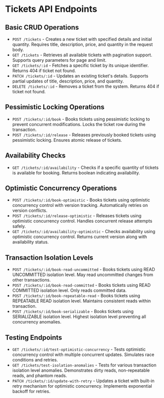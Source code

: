 # Tickets API Endpoints

## Basic CRUD Operations

- `POST /tickets` - Creates a new ticket with specified details and initial quantity. Requires title, description, price, and quantity in the request body.
- `GET /tickets` - Retrieves all available tickets with pagination support. Supports query parameters for page and limit.
- `GET /tickets/:id` - Fetches a specific ticket by its unique identifier. Returns 404 if ticket not found.
- `PATCH /tickets/:id` - Updates an existing ticket's details. Supports partial updates of title, description, price, and quantity.
- `DELETE /tickets/:id` - Removes a ticket from the system. Returns 404 if ticket not found.

## Pessimistic Locking Operations

- `POST /tickets/:id/book` - Books tickets using pessimistic locking to prevent concurrent modifications. Locks the ticket row during the transaction.
- `POST /tickets/:id/release` - Releases previously booked tickets using pessimistic locking. Ensures atomic release of tickets.

## Availability Checks

- `GET /tickets/:id/availability` - Checks if a specific quantity of tickets is available for booking. Returns boolean indicating availability.

## Optimistic Concurrency Operations

- `POST /tickets/:id/book-optimistic` - Books tickets using optimistic concurrency control with version tracking. Automatically retries on version conflicts.
- `POST /tickets/:id/release-optimistic` - Releases tickets using optimistic concurrency control. Handles concurrent release attempts safely.
- `GET /tickets/:id/availability-optimistic` - Checks availability using optimistic concurrency control. Returns current version along with availability status.

## Transaction Isolation Levels

- `POST /tickets/:id/book-read-uncommitted` - Books tickets using READ UNCOMMITTED isolation level. May read uncommitted changes from other transactions.
- `POST /tickets/:id/book-read-committed` - Books tickets using READ COMMITTED isolation level. Only reads committed data.
- `POST /tickets/:id/book-repeatable-read` - Books tickets using REPEATABLE READ isolation level. Maintains consistent reads within transaction.
- `POST /tickets/:id/book-serializable` - Books tickets using SERIALIZABLE isolation level. Highest isolation level preventing all concurrency anomalies.

## Testing Endpoints

- `GET /tickets/:id/test-optimistic-concurrency` - Tests optimistic concurrency control with multiple concurrent updates. Simulates race conditions and retries.
- `GET /tickets/test-isolation-anomalies` - Tests for various transaction isolation level anomalies. Demonstrates dirty reads, non-repeatable reads, and phantom reads.
- `PATCH /tickets/:id/update-with-retry` - Updates a ticket with built-in retry mechanism for optimistic concurrency. Implements exponential backoff for retries.
